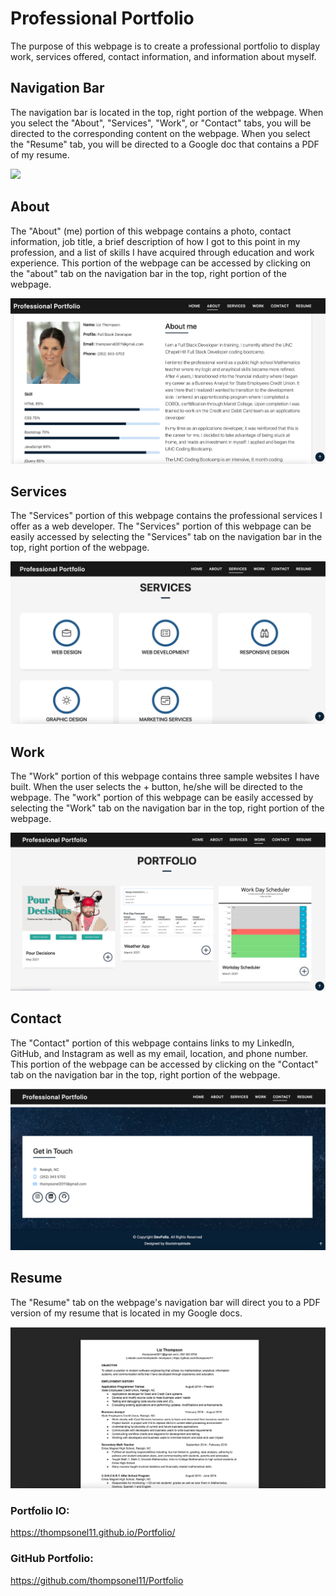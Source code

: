 # Professional Portfolio

The purpose of this webpage is to create a professional portfolio to display work, services offered, contact information, and information about myself. 

## Navigation Bar

The navigation bar is located in the top, right portion of the webpage. When you select the "About", "Services", "Work", or "Contact" tabs, you will be directed to the corresponding content on the webpage.  When you select the "Resume" tab, you will be directed to a Google doc that contains a PDF of my resume.  

![](assets/img/readMe/hero.png)

## About

The "About" (me) portion of this webpage contains a photo, contact information, job title, a brief description of how I got to this point in my profession, and a list of skills I have acquired through education and work experience.  This portion of the webpage can be accessed by clicking on the "about" tab on the navigation bar in the top, right portion of the webpage. 

![](assets/img/readMe/aboutMe.png)

## Services

The "Services" portion of this webpage contains the professional services I offer as a web developer. The "Services" portion of this webpage can be easily accessed by selecting the "Services" tab on the navigation bar in the top, right portion of the webpage.  

![](assets/img/readMe/services.png)

## Work

The "Work" portion of this webpage contains three sample websites I have built. When the user selects the + button, he/she will be directed to the webpage. The "work" portion of this webpage can be easily accessed by selecting the "Work" tab on the navigation bar in the top, right portion of the webpage. 

![](assets/img/readMe/work.png)

## Contact 

The "Contact" portion of this webpage contains links to my LinkedIn, GitHub, and Instagram as well as my email, location, and phone number.  This portion of the webpage can be accessed by clicking on the "Contact" tab on the navigation bar in the top, right portion of the webpage. 

![](assets/img/readMe/contactInfo.png)

## Resume

The "Resume" tab on the webpage's navigation bar will direct you to a PDF version of my resume that is located in my Google docs. 

![](assets/img/readMe/resume.png)

### Portfolio IO: 
https://thompsonel11.github.io/Portfolio/

### GitHub Portfolio: 
https://github.com/thompsonel11/Portfolio
